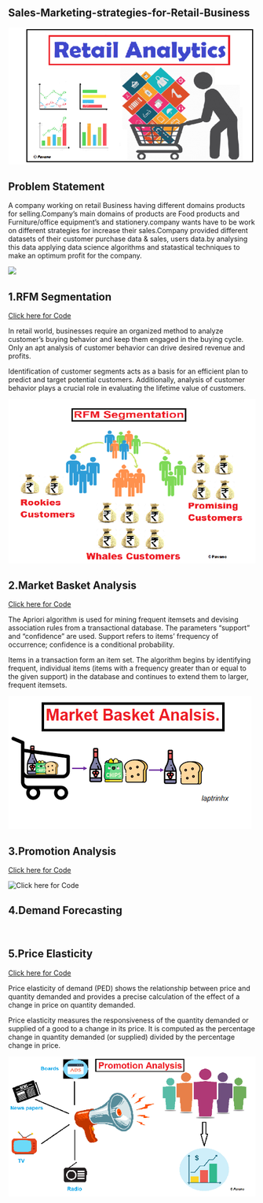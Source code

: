 ## Sales-Marketing-strategies-for-Retail-Business

![](https://github.com/pavano1760/Documents/blob/master/1.retail_project/symbol.PNG) 

## Problem Statement
A company working on retail Business having different domains products for selling.Company’s main domains of products are Food products and Furniture/office equipment’s and stationery.company wants have to be work on different strategies for increase their sales.Company provided different datasets of their customer purchase data & sales, users data.by analysing this data applying data science algorithms and statastical techniques to make an optimum profit for the company.

![](https://github.com/pavano1760/Sales-Marketing-strategies-for-Retail-Business/blob/master/strategies.PNG)

## 1.RFM Segmentation 
[Click here for Code](https://github.com/pavano1760/Sales-Marketing-strategies-for-Retail-Business/blob/master/1.RFM_Score_calculation%20for%20Customer%20Segmentation.ipynb)

In retail world, businesses require an organized method to analyze customer’s buying behavior and keep them engaged in the buying cycle. Only an apt analysis of customer behavior can drive desired revenue and profits.

Identification of customer segments acts as a basis for an efficient plan to predict and target potential customers. Additionally, analysis of customer behavior plays a crucial role in evaluating the lifetime value of customers.

![](https://github.com/pavano1760/Documents/blob/master/1.retail_project/1.rfm.png) 


## 2.Market Basket Analysis 

[Click here for Code](https://github.com/pavano1760/Sales-Marketing-strategies-for-Retail-Business/blob/master/2.Market%20Basket%20Analysis.ipynb)

The Apriori algorithm is used for mining frequent itemsets and devising association rules from a transactional database. The parameters “support” and “confidence” are used. Support refers to items’ frequency of occurrence; confidence is a conditional probability.

Items in a transaction form an item set. The algorithm begins by identifying frequent, individual items (items with a frequency greater than or equal to the given support) in the database and continues to extend them to larger, frequent itemsets.

![](https://github.com/pavano1760/Documents/blob/master/1.retail_project/2.market.png) 

## 3.Promotion Analysis  
[Click here for Code](https://github.com/pavano1760/Sales-Marketing-strategies-for-Retail-Business/blob/master/3.promotion_analysis.ipynb)

![Click here for Code](https://github.com/pavano1760/Sales-Marketing-strategies-for-Retail-Business/blob/master/5.Price%20Elasticity.ipynb) 

## 4.Demand Forecasting  []()

![]() 

## 5.Price Elasticity  
[Click here for Code]()

Price elasticity of demand (PED) shows the relationship between price and quantity demanded and provides a precise calculation of the effect of a change in price on quantity demanded.

Price elasticity measures the responsiveness of the quantity demanded or supplied of a good to a change in its price. It is computed as the percentage change in quantity demanded (or supplied) divided by the percentage change in price.

![](https://github.com/pavano1760/Documents/blob/master/1.retail_project/5.promotion.png) 

